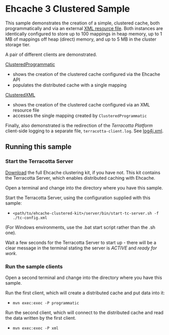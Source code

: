 # Ehcache 3 Clustered Sample

This sample demonstrates the creation of a simple, clustered cache, both programmatically and via an external [XML resource file](src/main/resources/ehcache.xml). Both instances are identically configured to store up to 100 mappings in heap memory, up to 1 MB of mappings off heap (direct) memory, and up to 5 MB in the cluster storage tier.

A pair of different clients are demonstrated.

[ClusteredProgrammatic](src/main/java/org/ehcache/sample/ClusteredProgrammatic.java)
  - shows the creation of the clustered cache configured via the Ehcache API
  - populates the distributed cache with a single mapping

[ClusteredXML](src/main/java/org/ehcache/sample/ClusteredXML.java)
  - shows the creation of the clustered cache configured via an XML resource file
  - accesses the single mapping created by `ClusteredProgrammatic`

Finally, also demonstrated is the redirection of the *Terracotta Platform* client-side logging to a separate file, `terracotta-client.log`. See [log4j.xml](src/main/resources/log4j.xml).

## Running this sample

### Start the Terracotta Server

[Download](https://github.com/ehcache/ehcache3/releases) the full Ehcache clustering kit, if you have not.  This kit contains the Terracotta Server, which enables distributed caching with Ehcache.

Open a terminal and change into the directory where you have this sample.

Start the Terracotta Server, using the configuration supplied with this sample:

- `<path/to/ehcache-clustered-kit>/server/bin/start-tc-server.sh -f ./tc-config.xml`

(For Windows environments, use the .bat start script rather than the .sh one).

Wait a few seconds for the Terracotta Server to start up - there will be a clear message in the terminal stating the server is *ACTIVE* and *ready for work*.

### Run the sample clients

Open a second terminal and change into the directory where you have this sample.

Run the first client, which will create a distributed cache and put data into it:

  - `mvn exec:exec -P programmatic`

Run the second client, which will connect to the distributed cache and read the data written by the first client.

  - `mvn exec:exec -P xml`
